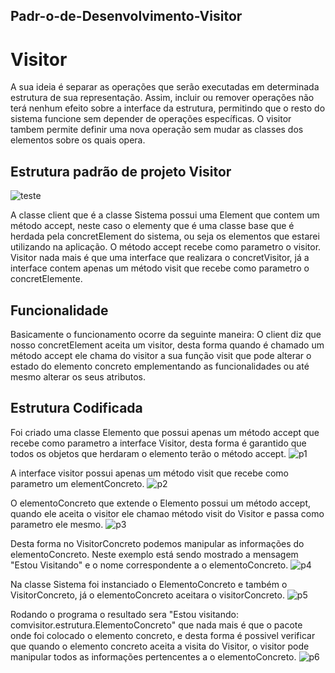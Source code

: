 ## Padr-o-de-Desenvolvimento-Visitor

# Visitor 

 A sua ideia é separar as operações que serão executadas em determinada estrutura de sua representação. 
 Assim, incluir ou remover operações não terá nenhum efeito sobre a interface da estrutura, permitindo que o resto do 
 sistema funcione sem depender de operações específicas.
  O visitor tambem permite definir uma nova operação sem mudar as classes dos elementos sobre os quais opera.
  
  
##  Estrutura padrão de projeto Visitor
  
![teste](http://i66.tinypic.com/1zd88ko.png)

  A classe client que é a classe Sistema possui uma Element que contem um método accept, neste caso o elementy que é
  uma classe base que é herdada pela concretElement do sistema, ou seja os elementos que estarei utilizando na aplicação. 
  O método accept recebe como parametro o visitor.
  Visitor nada mais é que uma interface que realizara o concretVisitor, já a interface contem apenas um método visit que 
  recebe como parametro o concretElemente.
  
  
##  Funcionalidade

  Basicamente o funcionamento ocorre da seguinte maneira:
   O client diz que nosso concretElement aceita um visitor, desta forma quando é chamado um método accept ele chama do
   visitor a sua função visit que pode alterar o estado do elemento concreto emplementando as funcionalidades ou até 
  mesmo alterar os seus atributos.
  
## Estrutura Codificada


 Foi criado uma classe Elemento que possui apenas um método accept que recebe como parametro a interface Visitor, desta forma
é garantido que todos os objetos que herdaram o elemento terão o método accept.
![p1](http://i67.tinypic.com/30m7khe.jpg)

 A interface visitor possui apenas um método visit que recebe como parametro um elementConcreto. 
![p2](http://i64.tinypic.com/2nrehih.jpg)

 O elementoConcreto que extende o Elemento possui um método accept, quando ele aceita o visitor ele chamao método visit do Visitor e passa como parametro ele mesmo.
![p3](http://i66.tinypic.com/2d0avc9.jpg)

 
 Desta forma no VisitorConcreto podemos manipular as informações do elementoConcreto. Neste exemplo está sendo mostrado a mensagem "Estou Visitando" e o nome correspondente a o elementoConcreto.
![p4](http://i64.tinypic.com/331nk1g.jpg)

 
 Na classe Sistema foi instanciado o ElementoConcreto e também o VisitorConcreto, já o elementoConcreto aceitara o visitorConcreto. 
![p5](http://i63.tinypic.com/qozic6.jpg)


 Rodando o programa o resultado sera "Estou visitando: comvisitor.estrutura.ElementoConcreto" que nada mais é que o pacote onde foi colocado o elemento concreto, e desta forma é possivel verificar que quando o elemento concreto aceita a visita do Visitor, o visitor
pode manipular todos as informações pertencentes a o elementoConcreto.
![p6](http://i65.tinypic.com/15yw4qx.jpg)



  




